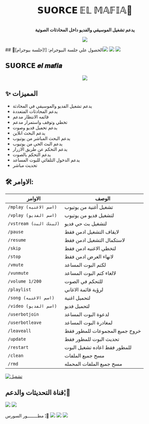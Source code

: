 <h1 align="center"><b>𝗦𝗨𝗢𝗥𝗖𝗘 𝔼𝕃 𝕄𝔸𝔽𝕀𝔸🦖</b></h1>

<p align="center">
    <br><b>يدعم تشغيل الموسيقي والفديو داخل المحادثات الصوتية</b><br>
</p>
<p align="center">
    <a href="https://www.python.org/" alt="اللغة المستخدمة"> <img src="https://img.shields.io/badge/Made%20with-Python-black.svg?style=flat-square&logo=python&logoColor=blue&color=red" /></a>
</p>
## 🧪الحصول علي جلسة البيوجرام:
[![جلسة بيوجرام]<a href="https://t.me/UUF8Bot"><img src="https://img.shields.io/badge/Dev%20AFYONa-blue.svg?style=for-the-badge&logo=استخراج جلسه"></a> <a href="https://t.me/UUF8Bot"><img src="https://img.shields.io/badge/استخراج جلسه-blue.svg?style=for-the-badge&logo=جلسه بيروجرام"></a> <a href="https://t.me/UUF8Bot"><img src="https://img.shields.io/badge/جلسه بيروجرام -blue.svg?style=for-the-badge&logo=AFYONA"></a>

## 𝗦𝗨𝗢𝗥𝗖𝗘 𝒆𝒍 𝒎𝒂𝒇𝒊𝒂 
<p align="center">
  <img src="https://telegra.ph/file/390d078bddeb22f38c69b.jpg">
</p>

## ✨ المميزات
- يدعم تشغيل الفديو والموسيقي في المحادثة
- يدعم المحادثات المتعددة
- قائمه الانتظار مدعم
- تخطي وتوقف واستمرار مدعم
- يدعم تحميل فديو وصوت 
- يدعم البحث انلاين
- يدعم البحث المباشر من يوتيوب
- يدعم البث الحي من يوتيوب
- يدعم التحكم عن طريق الازرار
- يدعم التحكم بالصوت
- يدعم الدخول التلقائي للبوت المساعد
- تحديث مباشر

## 🛠 الاوامر:
| الاوامر | الوصف |
| ------ | ------ |
| `/mplay (اسم الاغنيه)` | تشغيل أغنية من يوتيوب |
| `/vplay (اسم الفديو)` | لتشغيل فديو من يوتيوب |
| `/vstream (لينك البث)` | لتشغيل بث حي فديو|
| `/pause` | لايقاف التشغيل ادمن فقط |
| `/resume` | لاستكمال التشغيل ادمن فقط |
| `/skip` | لتخطي الاغنيه ادمن فقط |
| `/stop` | لانهاء العرض ادمن فقط |
| `/vmute` | لكتم البوت المساعد |
| `/vunmute` | لالغاء كتم البوت المساعد |
| `/volume 1/200` | للتحكم في الصوت  |
| `/playlist` | لرؤية قائمة الاغاني |
| `/song (اسم الاغنيه)` | لتحميل اغنية |
| `/video (اسم الفديو)` | لتحميل فديو |
| `/userbotjoin` | لدعوة البوت المساعد |
| `/userbotleave` | لمغادرة البوت المساعد |
| `/leaveall` | خروج جميع المجموعات للمطور فقط |
| `/update` | تحديث البوت للمطور فقط |
| `/restart` | للمطور فقط اعاده تشغيل البوت |
| `/clean` | مسح جميع الملفات |
| `/rmd` | مسح جميع الملفات المحمله |


[![تشغيل](https://www.herokucdn.com/deploy/button.svg)](https://heroku.com/deploy?template=https://github.com/soursafyona/bonnU)






## قناة التحديثات والدعم¦🐰
<a href="https://t.me/soraselmafia"><img src="https://img.shields.io/badge/Join-Group%20Support-blue.svg?style=for-the-badge&logo=Telegram"></a> <a href="https://t.me/UUBU0"><img src="https://img.shields.io/badge/Join-Updates%20Channel-blue.svg?style=for-the-badge&logo=Telegram"></a>



مطــــــــور السورس ¦🦦
<a href="https://t.me/AMIRMAFIA11"><img src="https://img.shields.io/badge/Dev%20AFYONa-blue.svg?style=for-the-badge&logo=AMIRMAFIA11"></a> <a href="https://t.me/UUF8U"><img src="https://img.shields.io/badge/يـــــوزرات مافيا-blue.svg?style=for-the-badge&logo=AMIRMAFIA11"></a> <a href="https://t.me/IVNII"><img src="https://img.shields.io/badge/𝕄𝔸𝔽𝕀𝔸2-blue.svg?style=for-the-badge&logo=AMIRMAFIA11"></a>
